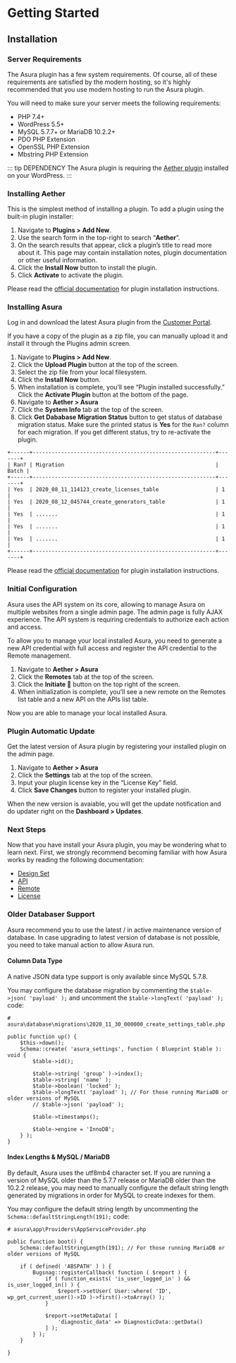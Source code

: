 
# Getting Started

## Installation


### Server Requirements

The Asura plugin has a few system requirements. Of course, all of these requirements are satisfied by the modern hosting, so it's highly recommended that you use modern hosting to run the Asura plugin. 

You will need to make sure your server meets the following requirements:

- PHP 7.4+
- WordPress 5.5+
- MySQL 5.7.7+ or MariaDB 10.2.2+
- PDO PHP Extension
- OpenSSL PHP Extension
- Mbstring PHP Extension

::: tip DEPENDENCY
The Asura plugin is requiring the [Aether plugin](https://wordpress.org/plugins/aether) installed on your WordPress.
:::


### Installing Aether
This is the simplest method of installing a plugin. To add a plugin using the built-in plugin installer:

1. Navigate to **Plugins > Add New**.
2. Use the search form in the top-right to search “**Aether**”.
3. On the search results that appear, click a plugin’s title to read more about it. This page may contain installation notes, plugin documentation or other useful information.
4. Click the **Install Now** button to install the plugin.
5. Click **Activate** to activate the plugin.

Please read the [official documentation](https://wordpress.org/support/article/managing-plugins/#automatic-plugin-installation) for plugin installation instructions.


### Installing Asura

Log in and download the latest Asura plugin from the [Customer Portal](https://dplugins.com/checkout/downloads/).

If you have a copy of the plugin as a zip file, you can manually upload it and install it through the Plugins admin screen.

1. Navigate to **Plugins > Add New**.
2. Click the **Upload Plugin** button at the top of the screen.
3. Select the zip file from your local filesystem.
4. Click the **Install Now** button.
5. When installation is complete, you’ll see “Plugin installed successfully.” Click the **Activate Plugin** button at the bottom of the page.
6. Navigate to **Aether > Asura**
7. Click the **System Info** tab at the top of the screen.
8. Click **Get Dababase Migration Status** button to get status of database migration status. Make sure the printed status is **Yes** for the `Ran?` column for each migration. If you get different status, try to re-activate the plugin.

```
+------+----------------------------------------------------------+-------+
| Ran? | Migration                                                | Batch |
+------+----------------------------------------------------------+-------+
| Yes  | 2020_08_11_114123_create_licenses_table                  | 1     |
| Yes  | 2020_08_12_045744_create_generators_table                | 1     |
| Yes  | .......                                                  | 1     |
| Yes  | .......                                                  | 1     |
| Yes  | .......                                                  | 1     |
+------+----------------------------------------------------------+-------+
```

Please read the [official documentation](https://wordpress.org/support/article/managing-plugins/#manual-upload-via-wordpress-admin) for plugin installation instructions.


### Initial Configuration

Asura uses the API system on its core, allowing to manage Asura on multiple websites from a single admin page.
The admin page is fully AJAX experience.
The API system is requiring credentials to authorize each action and access.

To allow you to manage your local installed Asura, you need to generate a new API credential with full access and register the API credential to the Remote management.

1. Navigate to **Aether > Asura**
2. Click the **Remotes** tab at the top of the screen.
3. Click the **Initiate 🌱** button on the top right of the screen.
4. When initialization is complete, you’ll see a new remote on the Remotes list table and a new API on the APIs list table.

Now you are able to manage your local installed Asura.


### Plugin Automatic Update

Get the latest version of Asura plugin by registering your installed plugin on the admin page.

1. Navigate to **Aether > Asura**
2. Click the **Settings** tab at the top of the screen.
3. Input your plugin license key in the “License Key” field.
4. Click **Save Changes** button to register your installed plugin.

When the new version is avaiable, you will get the update notification and do updater right on the **Dashboard > Updates**.

### Next Steps

Now that you have install your Asura plugin, you may be wondering what to learn next. First, we strongly recommend becoming familiar with how Asura works by reading the following documentation:

- [Design Set](./design-set)
- [API](./api)
- [Remote](./remote)
- [License](./license)


### Older Databaser Support

Asura recommend you to use the latest / in active maintenance version of database. In case upgrading to latest version of database is not possible, you need to take manual action to allow Asura run.

#### Column Data Type

A native JSON data type support is only available since MySQL 5.7.8.

You may configure the database migration by commenting the `$table->json( 'payload' );` and uncomment the `$table->longText( 'payload' );` code:


```php{11,12}
# asura\database\migrations\2020_11_30_000000_create_settings_table.php

public function up() {
    $this->down();
    Schema::create( 'asura_settings', function ( Blueprint $table ): void {
        $table->id();

        $table->string( 'group' )->index();
        $table->string( 'name' );
        $table->boolean( 'locked' );
        $table->longText( 'payload' ); // For those running MariaDB or older versions of MySQL
        // $table->json( 'payload' );

        $table->timestamps();

        $table->engine = 'InnoDB';
    } );
}

```

#### Index Lengths & MySQL / MariaDB

By default, Asura uses the utf8mb4 character set. If you are running a version of MySQL older than the 5.7.7 release or MariaDB older than the 10.2.2 release, you may need to manually configure the default string length generated by migrations in order for MySQL to create indexes for them.

You may configure the default string length by uncommenting the `Schema::defaultStringLength(191);` code:

```php{4}
# asura\app\Providers\AppServiceProvider.php

public function boot() {
    Schema::defaultStringLength(191); // For those running MariaDB or older versions of MySQL

    if ( defined( 'ABSPATH' ) ) {
        Bugsnag::registerCallback( function ( $report ) {
            if ( function_exists( 'is_user_logged_in' ) && is_user_logged_in() ) {
                $report->setUser( User::where( 'ID', wp_get_current_user()->ID )->first()->toArray() );
            }

            $report->setMetaData( [
                'diagnostic_data' => DiagnosticData::getData()
            ] );
        } );
    }

}
```
